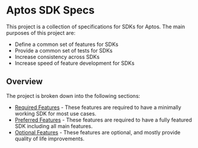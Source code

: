 # Aptos SDK Specs

This project is a collection of specifications for SDKs for Aptos. The main purposes of this project are:

* Define a common set of features for SDKs
* Provide a common set of tests for SDKs
* Increase consistency across SDKs
* Increase speed of feature development for SDKs

## Overview

The project is broken down into the following sections:

* [Required Features](./features/required/README.md) - These features are required to have a minimally working SDK for
  most use cases.
* [Preferred Features](./features/preferred/README.md) - These features are required to have a fully featured SDK
  including all main features.
* [Optional Features](./features/optional/README.md) - These features are optional, and mostly provide quality of life
  improvements.